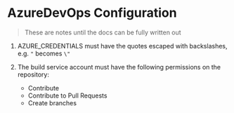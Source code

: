 # AzureDevOps Configuration

> These are notes until the docs can be fully written out

1. AZURE_CREDENTIALS must have the quotes escaped with backslashes, e.g. ```"``` becomes ```\"```

2. The build service account must have the following permissions on the repository:

   * Contribute
   * Contribute to Pull Requests
   * Create branches
